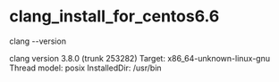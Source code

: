 # clang_install_for_centos6.6

clang --version

clang version 3.8.0 (trunk 253282)
Target: x86_64-unknown-linux-gnu
Thread model: posix
InstalledDir: /usr/bin
